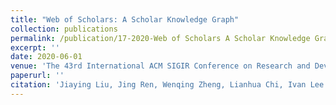 ```yaml
---
title: "Web of Scholars: A Scholar Knowledge Graph"
collection: publications
permalink: /publication/17-2020-Web of Scholars A Scholar Knowledge Graph
excerpt: ''
date: 2020-06-01
venue: 'The 43rd International ACM SIGIR Conference on Research and Development in Information Retrieval (SIGIR)'
paperurl: ''
citation: 'Jiaying Liu, Jing Ren, Wenqing Zheng, Lianhua Chi, Ivan Lee and Feng Xia. Web of Scholars: A Scholar Knowledge Graph, <i>The 43rd International ACM SIGIR Conference on Research and Development in Information Retrieval (SIGIR)</i>, Xi an, Shanxi, China, July 25-30, 2020.'
---
```

